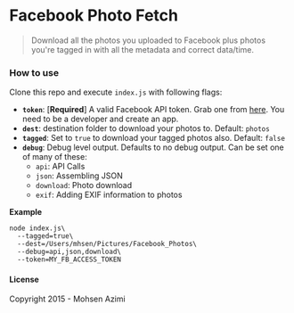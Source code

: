 # Facebook Photo Fetch

> Download all the photos you uploaded to Facebook plus photos you're tagged in with all the metadata and correct data/time.

### How to use

Clone this repo and execute `index.js` with following flags:

* **`token`**: [**Required**] A valid Facebook API token. Grab one from [here](https://developers.facebook.com/tools/explorer). You need to be a developer and create an app.
* **`dest`**: destination folder to download your photos to. Default: `photos`
* **`tagged`**: Set to `true` to download your tagged photos also. Default: `false`
* **`debug`**: Debug level output. Defaults to no debug output. Can be set one of many of these:
  * `api`: API Calls
  * `json`: Assembling JSON
  * `download`: Photo download
  * `exif`: Adding EXIF information to photos

**Example**

```shell
node index.js\
  --tagged=true\
  --dest=/Users/mhsen/Pictures/Facebook_Photos\
  --debug=api,json,download\
  --token=MY_FB_ACCESS_TOKEN
```

#### License

Copyright 2015 - Mohsen Azimi